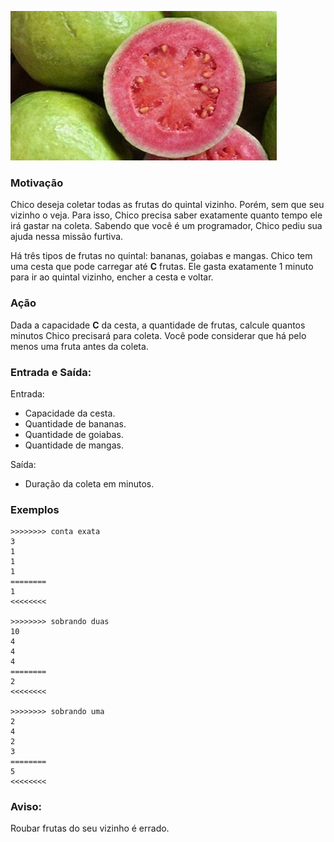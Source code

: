

![goiaba](https://raw.githubusercontent.com/qxcodefup/assets/master/goiaba.jpeg)



### Motivação

Chico deseja coletar todas as frutas do quintal vizinho. Porém, sem que seu vizinho o veja.
Para isso, Chico precisa saber exatamente quanto tempo ele irá gastar na coleta.
Sabendo que você é um programador, Chico pediu sua ajuda nessa missão furtiva.

Há três tipos de frutas no quintal: bananas, goiabas e mangas.
Chico tem uma cesta que pode carregar até **C** frutas.
Ele gasta exatamente 1 minuto para ir ao quintal vizinho, encher a cesta e voltar.



### Ação

Dada a capacidade **C** da cesta, a quantidade de frutas, calcule quantos minutos Chico precisará para coleta.
Você pode considerar que há pelo menos uma fruta antes da coleta.



### Entrada e Saída:

Entrada:

* Capacidade da cesta.
* Quantidade de bananas.
* Quantidade de goiabas.
* Quantidade de mangas.

Saída:

* Duração da coleta em minutos.



### Exemplos

```
>>>>>>>> conta exata
3
1
1
1
========
1
<<<<<<<<

>>>>>>>> sobrando duas
10
4
4
4
========
2
<<<<<<<<

>>>>>>>> sobrando uma
2
4
2
3
========
5
<<<<<<<<
```

### Aviso:

Roubar frutas do seu vizinho é errado.